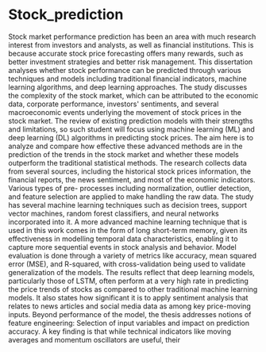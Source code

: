 # Stock_prediction

Stock market performance prediction has been an area with much research interest from investors and analysts, as well as financial institutions. This is because accurate stock price forecasting offers many rewards, such as better investment strategies and better risk management. This dissertation analyses whether stock performance can be predicted through various techniques and models including traditional financial indicators, machine learning algorithms, and deep learning approaches.
The study discusses the complexity of the stock market, which can be attributed to the economic data, corporate performance, investors' sentiments, and several macroeconomic events underlying the movement of stock prices in the stock market. The review of existing prediction models with their strengths and limitations, so such student will focus using machine learning (ML) and deep learning (DL) algorithms in predicting stock prices. The aim here is to analyze and compare how effective these advanced methods are in the prediction of the trends in the stock market and whether these models outperform the traditional statistical methods.
The research collects data from several sources, including the historical stock prices information, the financial reports, the news sentiment, and most of the economic indicators. Various types of pre- processes including normalization, outlier detection, and feature selection are applied to make handling the raw data. The study has several machine learning techniques such as decision trees, support vector machines, random forest classifiers, and neural networks incorporated into it. A more advanced machine learning technique that is used in this work comes in the form of long short-term memory, given its effectiveness in modelling temporal data characteristics, enabling it to capture more sequential events in stock analysis and behavior.
Model evaluation is done through a variety of metrics like accuracy, mean squared error (MSE), and R-squared, with cross-validation being used to validate generalization of the models. The results reflect that deep learning models, particularly those of LSTM, often perform at a very high rate in predicting the price trends of stocks as compared to other traditional machine learning models. It also states how significant it is to apply sentiment analysis that relates to news articles and social media data as among key price-moving inputs.
Beyond performance of the model, the thesis addresses notions of feature engineering: Selection of input variables and impact on prediction accuracy. A key finding is that while technical indicators like moving averages and momentum oscillators are useful, their
